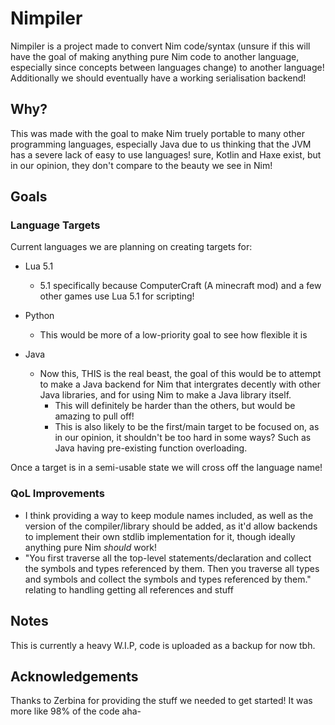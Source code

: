 # Nimpiler
Nimpiler is a project made to convert Nim code/syntax (unsure if this will have the goal of making anything pure Nim code to another language, especially since concepts between languages change) to another language! Additionally we should eventually have a working serialisation backend!

## Why?
This was made with the goal to make Nim truely portable to many other programming languages, especially Java due to us thinking that the JVM has a severe lack of easy to use languages! sure, Kotlin and Haxe exist, but in our opinion, they don't compare to the beauty we see in Nim!

## Goals
### Language Targets
Current languages we are planning on creating targets for:

 * Lua 5.1
   * 5.1 specifically because ComputerCraft (A minecraft mod) and a few other games use Lua 5.1 for scripting!

 * Python
   * This would be more of a low-priority goal to see how flexible it is

 * Java
   * Now this, THIS is the real beast, the goal of this would be to attempt to make a Java backend for Nim that intergrates decently with other Java libraries, and for using Nim to make a Java library itself.
     * This will definitely be harder than the others, but would be amazing to pull off!
     * This is also likely to be the first/main target to be focused on, as in our opinion, it shouldn't be too hard in some ways? Such as Java having pre-existing function overloading.

Once a target is in a semi-usable state we will cross off the language name!

### QoL Improvements
 * I think providing a way to keep module names included, as well as the version of the compiler/library should be added, as it'd allow backends to implement their own stdlib implementation for it, though ideally anything pure Nim *should* work!
 * "You first traverse all the top-level statements/declaration and collect the symbols and types referenced by them. Then you traverse all types and symbols and collect the symbols and types referenced by them." relating to handling getting all references and stuff

## Notes
This is currently a heavy W.I.P, code is uploaded as a backup for now tbh.

## Acknowledgements
Thanks to Zerbina for providing the stuff we needed to get started! It was more like 98% of the code aha-